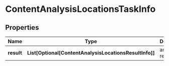 # ContentAnalysisLocationsTaskInfo


## Properties

| Name | Type | Description | Notes |
|------------ | ------------- | ------------- | -------------|
**result** | **List[Optional[ContentAnalysisLocationsResultInfo]]** | array of results |[optional]|